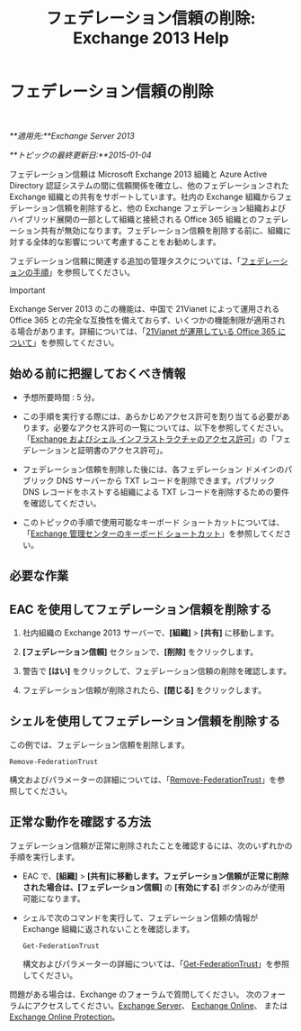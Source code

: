 ﻿---
title: 'フェデレーション信頼の削除: Exchange 2013 Help'
TOCTitle: フェデレーション信頼の削除
ms:assetid: dc4d126d-b567-470d-a5d0-e1402bf8f369
ms:mtpsurl: https://technet.microsoft.com/ja-jp/library/JJ657500(v=EXCHG.150)
ms:contentKeyID: 49896510
ms.date: 04/24/2018
mtps_version: v=EXCHG.150
ms.translationtype: HT
---

# フェデレーション信頼の削除

 

_**適用先:**Exchange Server 2013_

_**トピックの最終更新日:**2015-01-04_

フェデレーション信頼は Microsoft Exchange 2013 組織と Azure Active Directory 認証システムの間に信頼関係を確立し、他のフェデレーションされた Exchange 組織との共有をサポートしています。社内の Exchange 組織からフェデレーション信頼を削除すると、他の Exchange フェデレーション組織およびハイブリッド展開の一部として組織と接続される Office 365 組織とのフェデレーション共有が無効になります。フェデレーション信頼を削除する前に、組織に対する全体的な影響について考慮することをお勧めします。

フェデレーション信頼に関連する追加の管理タスクについては、「[フェデレーションの手順](federation-procedures-exchange-2013-help.md)」を参照してください。


> [!IMPORTANT]
> Exchange Server 2013 のこの機能は、中国で 21Vianet によって運用される Office 365 との完全な互換性を備えておらず、いくつかの機能制限が適用される場合があります。詳細については、「<A href="https://go.microsoft.com/fwlink/?linkid=313640">21Vianet が運用している Office 365 について</A>」を参照してください。



## 始める前に把握しておくべき情報

  - 予想所要時間 : 5 分。

  - この手順を実行する際には、あらかじめアクセス許可を割り当てる必要があります。必要なアクセス許可の一覧については、以下を参照してください。「[Exchange およびシェル インフラストラクチャのアクセス許可](exchange-and-shell-infrastructure-permissions-exchange-2013-help.md)」の「フェデレーションと証明書のアクセス許可」。

  - フェデレーション信頼を削除した後には、各フェデレーション ドメインのパブリック DNS サーバーから TXT レコードを削除できます。パブリック DNS レコードをホストする組織による TXT レコードを削除するための要件を確認してください。

  - このトピックの手順で使用可能なキーボード ショートカットについては、「[Exchange 管理センターのキーボード ショートカット](keyboard-shortcuts-in-the-exchange-admin-center-exchange-online-protection-help.md)」を参照してください。

## 必要な作業

## EAC を使用してフェデレーション信頼を削除する

1.  社内組織の Exchange 2013 サーバーで、**\[組織\]** \> **\[共有\]** に移動します。

2.  **\[フェデレーション信頼\]** セクションで、**\[削除\]** をクリックします。

3.  警告で **\[はい\]** をクリックして、フェデレーション信頼の削除を確認します。

4.  フェデレーション信頼が削除されたら、**\[閉じる\]** をクリックします。

## シェルを使用してフェデレーション信頼を削除する

この例では、フェデレーション信頼を削除します。

    Remove-FederationTrust

構文およびパラメーターの詳細については、「[Remove-FederationTrust](https://technet.microsoft.com/ja-jp/library/dd351153\(v=exchg.150\))」を参照してください。

## 正常な動作を確認する方法

フェデレーション信頼が正常に削除されたことを確認するには、次のいずれかの手順を実行します。

  - EAC で、**\[組織\]** \> **\[共有\]**に移動します。フェデレーション信頼が正常に削除された場合は、**\[フェデレーション信頼\]** の **\[有効にする\]** ボタンのみが使用可能になります。

  - シェルで次のコマンドを実行して、フェデレーション信頼の情報が Exchange 組織に返されないことを確認します。
    
        Get-FederationTrust
    
    構文およびパラメーターの詳細については、「[Get-FederationTrust](https://technet.microsoft.com/ja-jp/library/dd351262\(v=exchg.150\))」を参照してください。

問題がある場合は、Exchange のフォーラムで質問してください。 次のフォーラムにアクセスしてください。[Exchange Server](https://go.microsoft.com/fwlink/p/?linkid=60612)、 [Exchange Online](https://go.microsoft.com/fwlink/p/?linkid=267542)、 または [Exchange Online Protection](https://go.microsoft.com/fwlink/p/?linkid=285351)。

